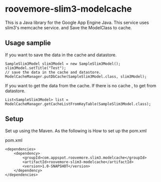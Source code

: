 # roovemore-slim3-modelcache
This is a Java library for the Google App Engine Java.
This service uses slim3's memcache service. and Save the ModelClass to cache.

## Usage samplie

If you want to save the data in the cache and datastore.

```
SampleSlim3Model slim3Model = new SampleSlim3Model();
slim3Model.setTitle("Test");
// save the data in the cache and datastore.
ModelCacheManager.putDbCache(SampleSlim3Model.class, slim3Model);
```

If you want to get the data from the cache.
If there is no cache , to get from datastore.

```
List<SampleSlim3Model> list = ModelCacheManager.getCacheListFromKeyTable(SampleSlim3Model.class);
```

## Setup
Set up using the Maven.
As the following is How to set up the pom.xml

pom.xml
```
<dependencies>
	<dependency>
		<groupId>com.appspot.roovemore.slim3.modelcache</groupId>
		<artifactId>roovemore-slim3-modelcache</artifactId>
		<version>1.0-SNAPSHOT</version>
	</dependency>
</dependencies>
```

